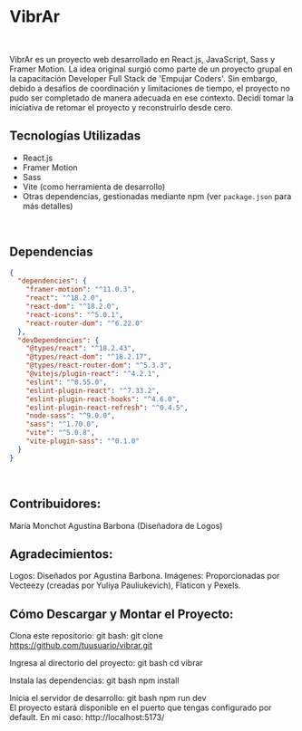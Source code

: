 # VibrAr
<br/>

VibrAr es un proyecto web desarrollado en React.js, JavaScript, Sass y Framer Motion. La idea original surgió como parte de un proyecto grupal en la capacitación Developer Full Stack de 'Empujar Coders'. Sin embargo, debido a desafíos de coordinación y limitaciones de tiempo, el proyecto no pudo ser completado de manera adecuada en ese contexto. Decidí tomar la iniciativa de retomar el proyecto y reconstruirlo desde cero.
<br/>

## Tecnologías Utilizadas
- React.js
- Framer Motion
- Sass
- Vite (como herramienta de desarrollo)
- Otras dependencias, gestionadas mediante npm (ver `package.json` para más detalles)
<br/>

## Dependencias

```json
{
  "dependencies": {
    "framer-motion": "^11.0.3",
    "react": "^18.2.0",
    "react-dom": "^18.2.0",
    "react-icons": "^5.0.1",
    "react-router-dom": "^6.22.0"
  },
  "devDependencies": {
    "@types/react": "^18.2.43",
    "@types/react-dom": "^18.2.17",
    "@types/react-router-dom": "^5.3.3",
    "@vitejs/plugin-react": "^4.2.1",
    "eslint": "^8.55.0",
    "eslint-plugin-react": "^7.33.2",
    "eslint-plugin-react-hooks": "^4.6.0",
    "eslint-plugin-react-refresh": "^0.4.5",
    "node-sass": "^9.0.0",
    "sass": "^1.70.0",
    "vite": "^5.0.8",
    "vite-plugin-sass": "^0.1.0"
  }
}
```
<br/>

## Contribuidores:
María Monchot
Agustina Barbona (Diseñadora de Logos)
<br/>

## Agradecimientos:
Logos: Diseñados por Agustina Barbona.
Imágenes: Proporcionadas por Vecteezy (creadas por Yuliya Pauliukevich), Flaticon y Pexels.
<br/>

## Cómo Descargar y Montar el Proyecto:
Clona este repositorio:
git bash:
git clone https://github.com/tuusuario/vibrar.git
<br/>

Ingresa al directorio del proyecto:
git bash
cd vibrar
<br/>

Instala las dependencias:
git bash
npm install
<br/>

Inicia el servidor de desarrollo:
git bash
npm run dev
<br/>
El proyecto estará disponible en el puerto que tengas configurado por default. En mi caso: http://localhost:5173/
